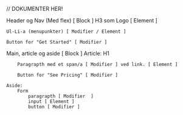 // DOKUMENTER HER!


Header og Nav (Med flex) [ Block ]
    H3 som Logo [ Element ]

    Ul-Li-a (menupunkter) [ Modifier / Element ]

    Button for "Get Started" [ Modifier ]

Main, article og aside [ Block ]
    Article:
        H1 
    
        Paragrapth med et span/a [ Modifier ] ved link. [ Element ]
    
        Button for "See Pricing" [ Modifier ]

    Aside:
        Form
            paragrapth [ Modifier  ]
            input [ Element ]
            button [ Modifier ]

    





